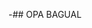 -## OPA BAGUAL

<!--
**Anthonyfill/Anthonyfill
MOCHEIRO
PG PR
@anthonyg_lc
NADA MATA VC MAIS RAPIDO DO QUE SUA PROPRIA MENTE
ALAPUXA TCHÊ
